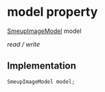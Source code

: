 


# model property






[SmeupImageModel](../../smeup_models_widgets_smeup_image_model/SmeupImageModel-class.md) model
  
_read / write_






## Implementation

```dart
SmeupImageModel model;


```








